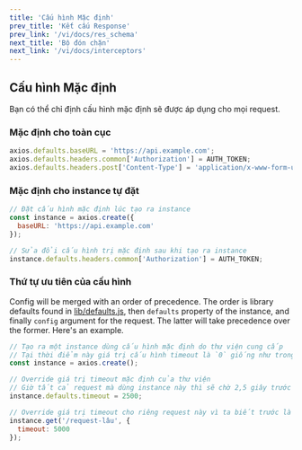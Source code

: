 ```yaml
---
title: 'Cấu hình Mặc định'
prev_title: 'Kết cấu Response'
prev_link: '/vi/docs/res_schema'
next_title: 'Bộ đón chặn'
next_link: '/vi/docs/interceptors'
---
```


## Cấu hình Mặc định

Bạn có thể chỉ định cấu hình mặc định sẽ được áp dụng cho mọi request.

### Mặc định cho toàn cục

```js
axios.defaults.baseURL = 'https://api.example.com';
axios.defaults.headers.common['Authorization'] = AUTH_TOKEN;
axios.defaults.headers.post['Content-Type'] = 'application/x-www-form-urlencoded';
```

### Mặc định cho instance tự đặt

```js
// Đặt cấu hình mặc định lúc tạo ra instance
const instance = axios.create({
  baseURL: 'https://api.example.com'
});

// Sửa đổi cấu hình trị mặc định sau khi tạo ra instance
instance.defaults.headers.common['Authorization'] = AUTH_TOKEN;
```

### Thứ tự ưu tiên của cấu hình

Config will be merged with an order of precedence. The order is library defaults found in [lib/defaults.js](https://github.com/axios/axios/blob/master/lib/defaults.js#L28), then `defaults` property of the instance, and finally `config` argument for the request. The latter will take precedence over the former. Here's an example.

```js
// Tạo ra một instance dùng cấu hình mặc định do thư viện cung cấp
// Tại thời điểm này giá trị cấu hình timeout là `0` giống như trong mặc định của thư viện
const instance = axios.create();

// Override giá trị timeout mặc định của thư viện
// Giờ tất cả request mà dùng instance này thì sẽ chờ 2,5 giây trước khi tính hết thời gian
instance.defaults.timeout = 2500;

// Override giá trị timeout cho riêng request này vì ta biết trước là nó tốn thời gian dài
instance.get('/request-lâu', {
  timeout: 5000
});
```
